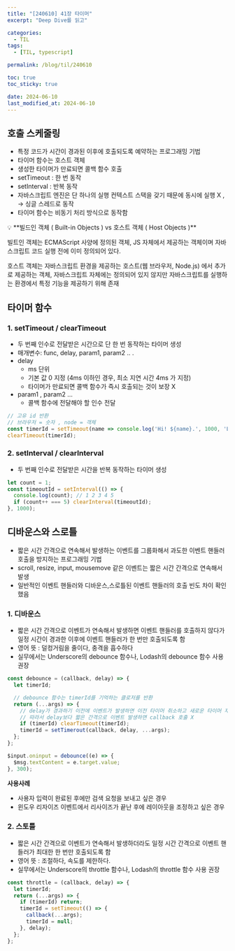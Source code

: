 ```yaml
---
title: "[240610] 41장 타이머"
excerpt: "Deep Dive를 읽고"

categories:
  - TIL
tags:
  - [TIL, typescript]

permalink: /blog/til/240610

toc: true
toc_sticky: true

date: 2024-06-10
last_modified_at: 2024-06-10
---
```


## 호출 스케줄링

- 특정 코드가 시간이 경과된 이후에 호출되도록 예약하는 프로그래밍 기법
- 타이머 함수는 호스트 객체
- 생성한 타이머가 만료되면 콜백 함수 호출
- setTimeout : 한 번 동작
- setInterval : 반복 동작
- 자바스크립트 엔진은 단 하나의 실행 컨텍스트 스택을 갖기 때문에 동시에 실행 X , → 싱글 스레드로 동작
- 타이머 함수는 비동기 처리 방식으로 동작함

<aside>
💡 **빌드인 객체 ( Built-in Objects ) vs 호스트 객체 ( Host Objects )**

빌트인 객체는 ECMAScript 사양에 정의된 객체, JS 자체에서 제공하는 객체이며 자바스크립트 코드 실행 전에 이미 정의되어 있다.

호스트 객체는 자바스크립트 환경을 제공하는 호스트(웹 브라우저, Node.js) 에서 추가로 제공하는 객체, 자바스크립트 자체에는 정의되어 있지 않지만 자바스크립트를 실행하는 환경에서 특정 기능을 제공하기 위해 존재

</aside>

## 타이머 함수

### 1. setTimeout / clearTimeout

- 두 번째 인수로 전달받은 시간으로 단 한 번 동작하는 타이머 생성
- 매개변수: func, delay, param1, param2 .. .
- delay
  - ms 단위
  - 기본 값 0 지정 (4ms 이하인 경우, 최소 지연 시간 4ms 가 지정)
  - 타이머가 만료되면 콜백 함수가 즉시 호출되는 것이 보장 X
- param1 , param2 …
  - 콜백 함수에 전달해야 할 인수 전달

```jsx
// 고유 id 반환
// 브라우저 = 숫자 , node = 객체
const timerId = setTimeout(name => console.log('Hi! ${name}.', 1000, 'Lee');
clearTimeout(timerId);
```

### 2. setInterval / clearInterval

- 두 번째 인수로 전달받은 시간을 반복 동작하는 타이머 생성

```jsx
let count = 1;
const timeoutId = setInterval(() => {
  console.log(count); // 1 2 3 4 5
  if (count++ === 5) clearInterval(timeoutId);
}, 1000);
```

## 디바운스와 스로틀

- 짧은 시간 간격으로 연속해서 발생하는 이벤트를 그룹화해서 과도한 이벤트 핸들러 호출을 방지하는 프로그래밍 기법
- scroll, resize, input, mousemove 같은 이벤트는 짧은 시간 간격으로 연속해서 발생
- 일반적인 이벤트 핸들러와 디바운스,스로틀된 이벤트 핸들러의 호출 빈도 차이 확인했음

### 1. 디바운스

- 짧은 시간 간격으로 이벤트가 연속해서 발생하면 이벤트 핸들러를 호출하지 않다가 일정 시간이 경과한 이후에 이벤트 핸들러가 한 번만 호출되도록 함
- 영어 뜻 : 덜컹거림을 줄이다, 충격을 흡수하다
- 실무에서는 Underscore의 debounce 함수나, Lodash의 debounce 함수 사용 권장

```jsx
const debounce = (callback, delay) => {
  let timerId;

  // debounce 함수는 timerId를 기억하는 클로저를 반환
  return (...args) => {
    // delay가 경과하기 이전에 이벤트가 발생하면 이전 타이머 취소하고 새로운 타이머 재설정
    // 따라서 delay보다 짧은 간격으로 이벤트 발생하면 callback 호출 X
    if (timerId) clearTimeout(timerId);
    timerId = setTimerout(callback, delay, ...args);
  };
};

$input.oninput = debounce((e) => {
  $msg.textContent = e.target.value;
}, 300);
```

**사용사례**

- 사용자 입력이 완료된 후에만 검색 요청을 보내고 싶은 경우
- 윈도우 리자이즈 이벤트에서 리사이즈가 끝난 후에 레이아웃을 조정하고 싶은 경우

### 2. 스토틀

- 짧은 시간 간격으로 이벤트가 연속해서 발생하더라도 일정 시간 간격으로 이벤트 핸들러가 최대한 한 번만 호출되도록 함
- 영어 뜻 : 조절하다, 속도를 제한하다.
- 실무에서는 Underscore의 throttle 함수나, Lodash의 throttle 함수 사용 권장

```jsx
const throttle = (callback, delay) => {
  let timerId;
  return (...args) => {
    if (timerId) return;
    timerId = setTimeout(() => {
      callback(...args);
      timerId = null;
    }, delay);
  };
};
```
